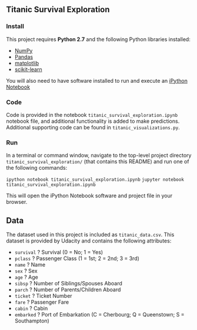 
## Titanic Survival Exploration

### Install

This project requires **Python 2.7** and the following Python libraries installed:

- [NumPy](http://www.numpy.org/)
- [Pandas](http://pandas.pydata.org)
- [matplotlib](http://matplotlib.org/)
- [scikit-learn](http://scikit-learn.org/stable/)

You will also need to have software installed to run and execute an [iPython Notebook](http://ipython.org/notebook.html)


### Code

Code is provided in the notebook `titanic_survival_exploration.ipynb` notebook file, and additional functionality is added to make predictions. Additional supporting code can be found in `titanic_visualizations.py`. 

### Run

In a terminal or command window, navigate to the top-level project directory `titanic_survival_exploration/` (that contains this README) and run one of the following commands:

```ipython notebook titanic_survival_exploration.ipynb```
```jupyter notebook titanic_survival_exploration.ipynb```

This will open the iPython Notebook software and project file in your browser.

## Data

The dataset used in this project is included as `titanic_data.csv`. This dataset is provided by Udacity and contains the following attributes:

- `survival` ? Survival (0 = No; 1 = Yes)
- `pclass` ? Passenger Class (1 = 1st; 2 = 2nd; 3 = 3rd)
- `name` ? Name
- `sex` ? Sex
- `age` ? Age
- `sibsp` ? Number of Siblings/Spouses Aboard
- `parch` ? Number of Parents/Children Aboard
- `ticket` ? Ticket Number
- `fare` ? Passenger Fare
- `cabin` ? Cabin
- `embarked` ? Port of Embarkation (C = Cherbourg; Q = Queenstown; S = Southampton)
